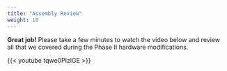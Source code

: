 ```yaml
---
title: "Assembly Review"
weight: 10
---
```


**Great job!** Please take a few minutes to watch the video below and
review all that we covered during the Phase II hardware modifications.

{{< youtube tqwe0PIzlGE >}}

